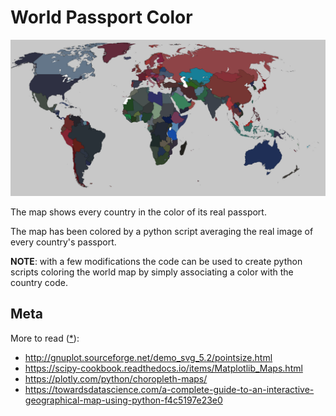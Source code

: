 
# World Passport Color

![world passport color](./src/04_fill-map/fullMap.png)

The map shows every country in the color of its real passport.

The map has been colored by a python script averaging the real image of every
country's passport.

**NOTE**: with a few modifications the code can be used to create python scripts 
coloring the world map by simply associating a color with the country code.

## Meta

More to read ([*](./NOTETOSELF.md)):

 - http://gnuplot.sourceforge.net/demo_svg_5.2/pointsize.html
 - https://scipy-cookbook.readthedocs.io/items/Matplotlib_Maps.html
 - https://plotly.com/python/choropleth-maps/
 - https://towardsdatascience.com/a-complete-guide-to-an-interactive-geographical-map-using-python-f4c5197e23e0
